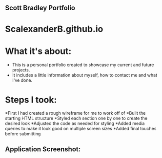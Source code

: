 ## Scott Bradley Portfolio

# ScalexanderB.github.io

# What it's about:

* This is a personal portfolio created to showcase my current and future projects.
* It includes a little information about myself, how to contact me and what I've done.

# Steps I took:

*First I had created a rough wireframe for me to work off of
*Built the starting HTML structure
*Styled each section one by one to create the desired look
*Adjusted the code as needed for styling
*Added media queries to make it look good on multiple screen sizes
*Added final touches before submitting

## Application Screenshot:

